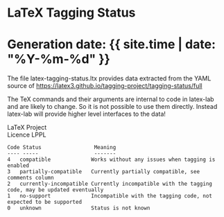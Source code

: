 ---
---

# LaTeX Tagging Status
# Generation date: {{ site.time | date: "%Y-%m-%d" }}

The file latex-tagging-status.ltx provides data extracted from the YAML source
of
https://latex3.github.io/tagging-project/tagging-status/full

The TeX commands and their arguments are internal to code in latex-lab
and are likely to change.
So it is not possible to use them directly.
Instead latex-lab will provide higher level interfaces to the data!

LaTeX Project  
Licence LPPL

```
Code Status                 Meaning  
---- -----                  -------  
4   compatible             Works without any issues when tagging is enabled  
3   partially-compatible   Currently partially compatible, see comments column  
2   currently-incompatible Currently incompatible with the tagging code, may be updated eventually  
1   no-support             Incompatible with the tagging code, not expected to be supported  
0   unknown                Status is not known
```
